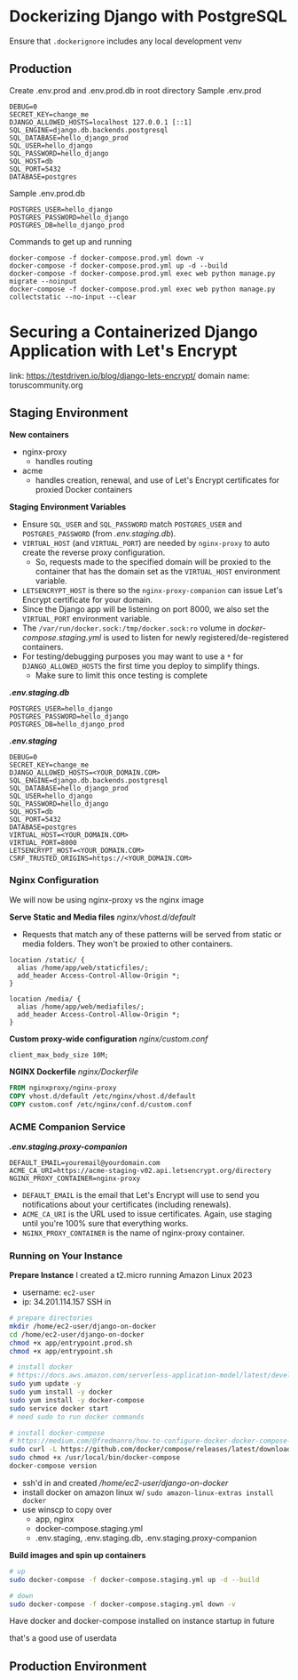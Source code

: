 # Dockerizing Django with PostgreSQL

Ensure that `.dockerignore` includes any local development venv 
## Production
Create .env.prod and .env.prod.db in root directory
Sample .env.prod
```
DEBUG=0
SECRET_KEY=change_me
DJANGO_ALLOWED_HOSTS=localhost 127.0.0.1 [::1]
SQL_ENGINE=django.db.backends.postgresql
SQL_DATABASE=hello_django_prod
SQL_USER=hello_django
SQL_PASSWORD=hello_django
SQL_HOST=db
SQL_PORT=5432
DATABASE=postgres
```

Sample .env.prod.db
```
POSTGRES_USER=hello_django
POSTGRES_PASSWORD=hello_django
POSTGRES_DB=hello_django_prod
```

Commands to get up and running
```shell
docker-compose -f docker-compose.prod.yml down -v
docker-compose -f docker-compose.prod.yml up -d --build
docker-compose -f docker-compose.prod.yml exec web python manage.py migrate --noinput
docker-compose -f docker-compose.prod.yml exec web python manage.py collectstatic --no-input --clear
```
# Securing a Containerized Django Application with Let's Encrypt
link: https://testdriven.io/blog/django-lets-encrypt/
domain name: toruscommunity.org
## Staging Environment
**New containers**
- nginx-proxy
  - handles routing
- acme
  - handles creation, renewal, and use of Let's Encrypt certificates for proxied Docker containers

**Staging Environment Variables**
- Ensure `SQL_USER` and `SQL_PASSWORD` match `POSTGRES_USER` and `POSTGRES_PASSWORD` (from _.env.staging.db_).
- `VIRTUAL_HOST` (and `VIRTUAL_PORT`) are needed by `nginx-proxy` to auto create the reverse proxy configuration.
  - So, requests made to the specified domain will be proxied to the container that has the domain set as the `VIRTUAL_HOST` environment variable.
- `LETSENCRYPT_HOST` is there so the `nginx-proxy-companion` can issue Let's Encrypt certificate for your domain.
- Since the Django app will be listening on port 8000, we also set the `VIRTUAL_PORT` environment variable.
- The `/var/run/docker.sock:/tmp/docker.sock:ro` volume in _docker-compose.staging.yml_ is used to listen for newly registered/de-registered containers.
- For testing/debugging purposes you may want to use a `*` for `DJANGO_ALLOWED_HOSTS` the first time you deploy to simplify things.
  - Make sure to limit this once testing is complete

_**.env.staging.db**_
```
POSTGRES_USER=hello_django
POSTGRES_PASSWORD=hello_django
POSTGRES_DB=hello_django_prod
```

_**.env.staging**_
```
DEBUG=0
SECRET_KEY=change_me
DJANGO_ALLOWED_HOSTS=<YOUR_DOMAIN.COM>
SQL_ENGINE=django.db.backends.postgresql
SQL_DATABASE=hello_django_prod
SQL_USER=hello_django
SQL_PASSWORD=hello_django
SQL_HOST=db
SQL_PORT=5432
DATABASE=postgres
VIRTUAL_HOST=<YOUR_DOMAIN.COM>
VIRTUAL_PORT=8000
LETSENCRYPT_HOST=<YOUR_DOMAIN.COM>
CSRF_TRUSTED_ORIGINS=https://<YOUR_DOMAIN.COM>
```

### Nginx Configuration
We will now be using nginx-proxy vs the nginx image

**Serve Static and Media files** 
_nginx/vhost.d/default_ 
- Requests that match any of these patterns will be served from static or media folders. They won't be proxied to other containers.

```
location /static/ {
  alias /home/app/web/staticfiles/;
  add_header Access-Control-Allow-Origin *;
}

location /media/ {
  alias /home/app/web/mediafiles/;
  add_header Access-Control-Allow-Origin *;
}
```
**Custom proxy-wide configuration**
_nginx/custom.conf_
```
client_max_body_size 10M;
```

**NGINX Dockerfile**
_nginx/Dockerfile_
```dockerfile
FROM nginxproxy/nginx-proxy
COPY vhost.d/default /etc/nginx/vhost.d/default
COPY custom.conf /etc/nginx/conf.d/custom.conf
```

### ACME Companion Service
**_.env.staging.proxy-companion_**
```
DEFAULT_EMAIL=youremail@yourdomain.com
ACME_CA_URI=https://acme-staging-v02.api.letsencrypt.org/directory
NGINX_PROXY_CONTAINER=nginx-proxy
```
- `DEFAULT_EMAIL` is the email that Let's Encrypt will use to send you notifications about your certificates
(including renewals).
- `ACME_CA_URI` is the URL used to issue certificates. Again, use staging until you're 100% sure that everything works.
- `NGINX_PROXY_CONTAINER` is the name of nginx-proxy container.

### Running on Your Instance
**Prepare Instance**
I created a t2.micro running Amazon Linux 2023
- username: `ec2-user`
- ip: 34.201.114.157
SSH in 
```sh
# prepare directories
mkdir /home/ec2-user/django-on-docker
cd /home/ec2-user/django-on-docker
chmod +x app/entrypoint.prod.sh
chmod +x app/entrypoint.sh

# install docker
# https://docs.aws.amazon.com/serverless-application-model/latest/developerguide/install-docker.html#install-docker-instructions
sudo yum update -y
sudo yum install -y docker
sudo yum install -y docker-compose
sudo service docker start
# need sudo to run docker commands

# install docker-compose
# https://medium.com/@fredmanre/how-to-configure-docker-docker-compose-in-aws-ec2-amazon-linux-2023-ami-ab4d10b2bcdc
sudo curl -L https://github.com/docker/compose/releases/latest/download/docker-compose-$(uname -s)-$(uname -m) -o /usr/local/bin/docker-compose
sudo chmod +x /usr/local/bin/docker-compose
docker-compose version
```
- ssh'd in and created _/home/ec2-user/django-on-docker_
- install docker on amazon linux w/ `sudo amazon-linux-extras install docker`
- use winscp to copy over
  - app, nginx
  - docker-compose.staging.yml
  - .env.staging, .env.staging.db, .env.staging.proxy-companion

**Build images and spin up containers**
```sh
# up
sudo docker-compose -f docker-compose.staging.yml up -d --build

# down
sudo docker-compose -f docker-compose.staging.yml down -v
```
<callout>
  <p>Have docker and docker-compose installed on instance startup in future</p>
  <p>that's a good use of userdata</p>
</callout>

## Production Environment

